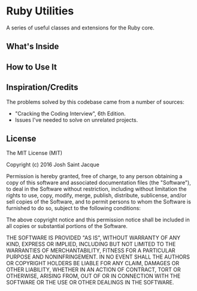 # Ruby Utilities
A series of useful classes and extensions for the Ruby core. 

## What's Inside

## How to Use It

## Inspiration/Credits
The problems solved by this codebase came from a number of sources:
* "Cracking the Coding Interview", 6th Edition.
* Issues I've needed to solve on unrelated projects.

## License
The MIT License (MIT)

Copyright (c) 2016 Josh Saint Jacque

Permission is hereby granted, free of charge, to any person obtaining a copy
of this software and associated documentation files (the "Software"), to deal
in the Software without restriction, including without limitation the rights
to use, copy, modify, merge, publish, distribute, sublicense, and/or sell
copies of the Software, and to permit persons to whom the Software is
furnished to do so, subject to the following conditions:

The above copyright notice and this permission notice shall be included in all
copies or substantial portions of the Software.

THE SOFTWARE IS PROVIDED "AS IS", WITHOUT WARRANTY OF ANY KIND, EXPRESS OR
IMPLIED, INCLUDING BUT NOT LIMITED TO THE WARRANTIES OF MERCHANTABILITY,
FITNESS FOR A PARTICULAR PURPOSE AND NONINFRINGEMENT. IN NO EVENT SHALL THE
AUTHORS OR COPYRIGHT HOLDERS BE LIABLE FOR ANY CLAIM, DAMAGES OR OTHER
LIABILITY, WHETHER IN AN ACTION OF CONTRACT, TORT OR OTHERWISE, ARISING FROM,
OUT OF OR IN CONNECTION WITH THE SOFTWARE OR THE USE OR OTHER DEALINGS IN THE
SOFTWARE.